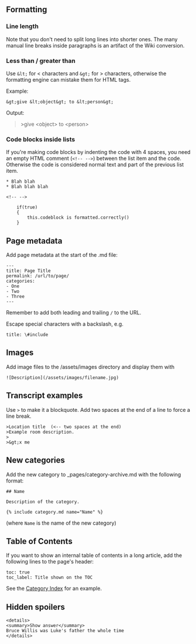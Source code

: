 ## Formatting

### Line length

Note that you don't need to split long lines into shorter ones. The many manual line breaks inside paragraphs is an artifact of the Wiki conversion.

### Less than / greater than

Use `&lt;` for &lt; characters and `&gt;` for &gt; characters, otherwise the formatting engine can mistake them for HTML tags.

Example:

    &gt;give &lt;object&gt; to &lt;person&gt;

Output:

>&gt;give &lt;object&gt; to &lt;person&gt;

<!-- the above only makes sense when viewed as rendered Markdown -->

### Code blocks inside lists

If you're making code blocks by indenting the code with 4 spaces, you need an empty HTML comment (`<!-- -->`) between the list item and the code. Otherwise the code is considered normal text and part of the previous list item.

    * Blah blah
    * Blah blah blah

    <!-- -->

        if(true)
        {
            this.codeblock is formatted.correctly()
        }


## Page metadata

Add page metadata at the start of the .md file:

    ---
    title: Page Title
    permalink: /url/to/page/
    categories: 
    - One
    - Two
    - Three
    ---

Remember to add both leading and trailing `/` to the URL.

Escape special characters with a backslash, e.g.

    title: \#include


## Images

Add image files to the /assets/images directory and display them with

`![Description](/assets/images/filename.jpg)`


## Transcript examples

Use `>` to make it a blockquote. Add two spaces at the end of a line to force a line break.

    >Location title  (<-- two spaces at the end)
    >Example room description.
    >
    >&gt;x me


## New categories

Add the new category to _pages/category-archive.md with the following format:

    ## Name

    Description of the category.

    {% include category.md name="Name" %}

(where `Name` is the name of the new category)


## Table of Contents

If you want to show an internal table of contents in a long article, add the following lines to the page's header:

    toc: true
    toc_label: Title shown on the TOC

See the [Category Index](_pages/category-archive.md) for an example.


## Hidden spoilers

    <details>
    <summary>Show answer</summary>
    Bruce Willis was Luke's father the whole time
    </details>
